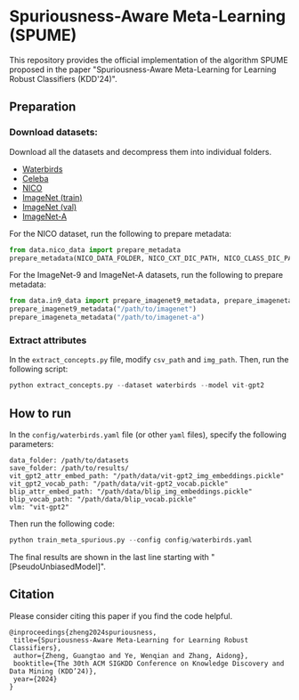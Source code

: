 # Spuriousness-Aware Meta-Learning (SPUME)
This repository provides the official implementation of the algorithm SPUME proposed in the paper "Spuriousness-Aware Meta-Learning for Learning Robust Classifiers  (KDD'24)".
## Preparation
### Download datasets:
Download all the datasets and decompress them into individual folders.
- [Waterbirds](https://nlp.stanford.edu/data/dro/waterbird_complete95_forest2water2.tar.gz)
- [Celeba](https://www.kaggle.com/datasets/jessicali9530/celeba-dataset)
- [NICO](https://drive.google.com/drive/folders/17-jl0fF9BxZupG75BtpOqJaB6dJ2Pv8O?usp=sharing)
- [ImageNet (train)](https://image-net.org/data/ILSVRC/2012/ILSVRC2012_img_train.tar)
- [ImageNet (val)](https://image-net.org/data/ILSVRC/2012/ILSVRC2012_img_val.tar)
- [ImageNet-A](https://people.eecs.berkeley.edu/~hendrycks/imagenet-a.tar)

For the NICO dataset, run the following to prepare metadata:
```python 
from data.nico_data import prepare_metadata
prepare_metadata(NICO_DATA_FOLDER, NICO_CXT_DIC_PATH, NICO_CLASS_DIC_PATH)
```

For the ImageNet-9 and ImageNet-A datasets, run the following to prepare metadata:
```python 
from data.in9_data import prepare_imagenet9_metadata, prepare_imageneta_metadata
prepare_imagenet9_metadata("/path/to/imagenet")
prepare_imageneta_metadata("/path/to/imagenet-a")
```
### Extract attributes
In the `extract_concepts.py` file, modify `csv_path` and `img_path`. Then, run the following script:
```python
python extract_concepts.py --dataset waterbirds --model vit-gpt2
```

## How to run
In the `config/waterbirds.yaml` file (or other `yaml` files), specify the following parameters:
```
data_folder: /path/to/datasets
save_folder: /path/to/results/
vit_gpt2_attr_embed_path: "/path/data/vit-gpt2_img_embeddings.pickle"
vit_gpt2_vocab_path: "/path/data/vit-gpt2_vocab.pickle"
blip_attr_embed_path: "/path/data/blip_img_embeddings.pickle"
blip_vocab_path: "/path/data/blip_vocab.pickle"
vlm: "vit-gpt2"
```
Then run the following code:
```python
python train_meta_spurious.py --config config/waterbirds.yaml
```

The final results are shown in the last line starting with "[PseudoUnbiasedModel]".

## Citation

Please consider citing this paper if you find the code helpful.
```
@inproceedings{zheng2024spuriousness,
 title={Spuriousness-Aware Meta-Learning for Learning Robust Classifiers},
 author={Zheng, Guangtao and Ye, Wenqian and Zhang, Aidong},
 booktitle={The 30th ACM SIGKDD Conference on Knowledge Discovery and Data Mining (KDD’24)},
 year={2024}
}
```